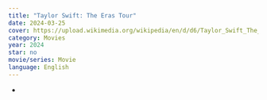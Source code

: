 ```yaml
---
title: "Taylor Swift: The Eras Tour"
date: 2024-03-25
cover: https://upload.wikimedia.org/wikipedia/en/d/d6/Taylor_Swift_The_Eras_Tour_film_promotional_poster.png
category: Movies
year: 2024
star: no
movie/series: Movie
language: English
---
```

-






